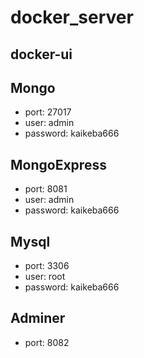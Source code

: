 # docker_server
## docker-ui

## Mongo
- port: 27017
- user: admin
- password: kaikeba666

## MongoExpress
- port: 8081
- user: admin
- password: kaikeba666

## Mysql
- port: 3306
- user: root
- password: kaikeba666

## Adminer
- port: 8082